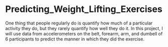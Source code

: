 # Predicting_Weight_Lifting_Exercises
One thing that people regularly do is quantify how much of a particular activity they do, but they rarely quantify how well they do it. In this project, I will use data from accelerometers on the belt, forearm, arm, and dumbell of 6 participants to predict the manner in which they did the exercise.
